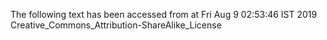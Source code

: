 The following text has been accessed from at Fri Aug 9 02:53:46 IST 2019
Creative_Commons_Attribution-ShareAlike_License
